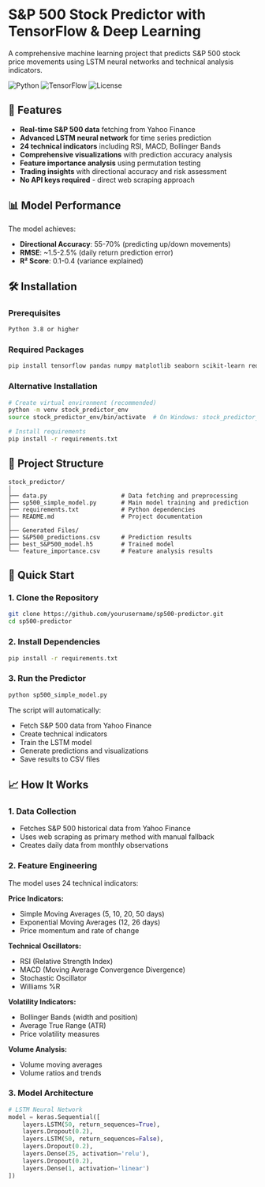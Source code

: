 # S&P 500 Stock Predictor with TensorFlow & Deep Learning

A comprehensive machine learning project that predicts S&P 500 stock price movements using LSTM neural networks and technical analysis indicators.

![Python](https://img.shields.io/badge/python-v3.8+-blue.svg)
![TensorFlow](https://img.shields.io/badge/TensorFlow-v2.0+-orange.svg)
![License](https://img.shields.io/badge/license-MIT-green.svg)

## 🚀 Features

- **Real-time S&P 500 data** fetching from Yahoo Finance
- **Advanced LSTM neural network** for time series prediction
- **24 technical indicators** including RSI, MACD, Bollinger Bands
- **Comprehensive visualizations** with prediction accuracy analysis
- **Feature importance analysis** using permutation testing
- **Trading insights** with directional accuracy and risk assessment
- **No API keys required** - direct web scraping approach

## 📊 Model Performance

The model achieves:
- **Directional Accuracy**: 55-70% (predicting up/down movements)
- **RMSE**: ~1.5-2.5% (daily return prediction error)
- **R² Score**: 0.1-0.4 (variance explained)

## 🛠️ Installation

### Prerequisites

```bash
Python 3.8 or higher
```

### Required Packages

```bash
pip install tensorflow pandas numpy matplotlib seaborn scikit-learn requests beautifulsoup4
```

### Alternative Installation

```bash
# Create virtual environment (recommended)
python -m venv stock_predictor_env
source stock_predictor_env/bin/activate  # On Windows: stock_predictor_env\Scripts\activate

# Install requirements
pip install -r requirements.txt
```

## 📁 Project Structure

```
stock_predictor/
│
├── data.py                     # Data fetching and preprocessing
├── sp500_simple_model.py       # Main model training and prediction
├── requirements.txt            # Python dependencies
├── README.md                   # Project documentation
│
├── Generated Files/
├── S&P500_predictions.csv      # Prediction results
├── best_S&P500_model.h5        # Trained model
└── feature_importance.csv      # Feature analysis results
```

## 🚀 Quick Start

### 1. Clone the Repository

```bash
git clone https://github.com/yourusername/sp500-predictor.git
cd sp500-predictor
```

### 2. Install Dependencies

```bash
pip install -r requirements.txt
```

### 3. Run the Predictor

```bash
python sp500_simple_model.py
```

The script will automatically:
- Fetch S&P 500 data from Yahoo Finance
- Create technical indicators
- Train the LSTM model
- Generate predictions and visualizations
- Save results to CSV files

## 📈 How It Works

### 1. Data Collection
- Fetches S&P 500 historical data from Yahoo Finance
- Uses web scraping as primary method with manual fallback
- Creates daily data from monthly observations

### 2. Feature Engineering
The model uses 24 technical indicators:

**Price Indicators:**
- Simple Moving Averages (5, 10, 20, 50 days)
- Exponential Moving Averages (12, 26 days)
- Price momentum and rate of change

**Technical Oscillators:**
- RSI (Relative Strength Index)
- MACD (Moving Average Convergence Divergence)
- Stochastic Oscillator
- Williams %R

**Volatility Indicators:**
- Bollinger Bands (width and position)
- Average True Range (ATR)
- Price volatility measures

**Volume Analysis:**
- Volume moving averages
- Volume ratios and trends

### 3. Model Architecture

```python
# LSTM Neural Network
model = keras.Sequential([
    layers.LSTM(50, return_sequences=True),
    layers.Dropout(0.2),
    layers.LSTM(50, return_sequences=False),
    layers.Dropout(0.2),
    layers.Dense(25, activation='relu'),
    layers.Dropout(0.2),
    layers.Dense(1, activation='linear')
])
```
